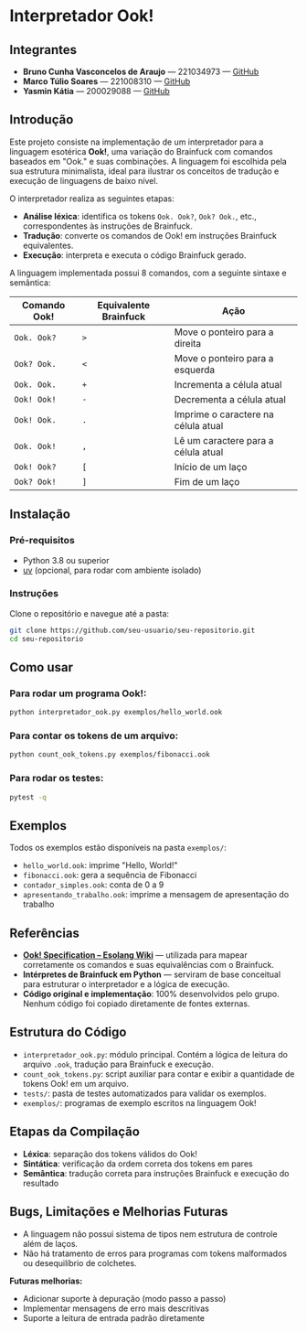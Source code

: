 
# Interpretador Ook!

## Integrantes

- **Bruno Cunha Vasconcelos de Araujo** — 221034973 — [GitHub](https://github.com/brunocva)
- **Marco Túlio Soares** — 221008310 — [GitHub](https://github.com/MarcoTulioSoares)
- **Yasmin Kátia** — 200029088 — [GitHub](https://github.com/yaskisoba)

## Introdução

Este projeto consiste na implementação de um interpretador para a linguagem esotérica **Ook!**, uma variação do Brainfuck com comandos baseados em "Ook." e suas combinações. A linguagem foi escolhida pela sua estrutura minimalista, ideal para ilustrar os conceitos de tradução e execução de linguagens de baixo nível.

O interpretador realiza as seguintes etapas:

- **Análise léxica**: identifica os tokens `Ook. Ook?`, `Ook? Ook.`, etc., correspondentes às instruções de Brainfuck.
- **Tradução**: converte os comandos de Ook! em instruções Brainfuck equivalentes.
- **Execução**: interpreta e executa o código Brainfuck gerado.

A linguagem implementada possui 8 comandos, com a seguinte sintaxe e semântica:

| Comando Ook!         | Equivalente Brainfuck | Ação                                  |
|----------------------|-----------------------|----------------------------------------|
| `Ook. Ook?`          | `>`                   | Move o ponteiro para a direita         |
| `Ook? Ook.`          | `<`                   | Move o ponteiro para a esquerda        |
| `Ook. Ook.`          | `+`                   | Incrementa a célula atual              |
| `Ook! Ook!`          | `-`                   | Decrementa a célula atual              |
| `Ook! Ook.`          | `.`                   | Imprime o caractere na célula atual    |
| `Ook. Ook!`          | `,`                   | Lê um caractere para a célula atual    |
| `Ook! Ook?`          | `[`                   | Início de um laço                      |
| `Ook? Ook!`          | `]`                   | Fim de um laço                         |

## Instalação

### Pré-requisitos

- Python 3.8 ou superior
- [uv](https://github.com/astral-sh/uv) (opcional, para rodar com ambiente isolado)

### Instruções

Clone o repositório e navegue até a pasta:

```bash
git clone https://github.com/seu-usuario/seu-repositorio.git
cd seu-repositorio
```

## Como usar

### Para rodar um programa Ook!:

```bash
python interpretador_ook.py exemplos/hello_world.ook
```

### Para contar os tokens de um arquivo:

```bash
python count_ook_tokens.py exemplos/fibonacci.ook
```

### Para rodar os testes:

```bash
pytest -q
```

## Exemplos

Todos os exemplos estão disponíveis na pasta `exemplos/`:

- `hello_world.ook`: imprime "Hello, World!"
- `fibonacci.ook`: gera a sequência de Fibonacci
- `contador_simples.ook`: conta de 0 a 9
- `apresentando_trabalho.ook`: imprime a mensagem de apresentação do trabalho

## Referências

- [**Ook! Specification – Esolang Wiki**](https://esolangs.org/wiki/Ook!) — utilizada para mapear corretamente os comandos e suas equivalências com o Brainfuck.
- **Intérpretes de Brainfuck em Python** — serviram de base conceitual para estruturar o interpretador e a lógica de execução.
- **Código original e implementação**: 100% desenvolvidos pelo grupo. Nenhum código foi copiado diretamente de fontes externas.

## Estrutura do Código

- `interpretador_ook.py`: módulo principal. Contém a lógica de leitura do arquivo `.ook`, tradução para Brainfuck e execução.
- `count_ook_tokens.py`: script auxiliar para contar e exibir a quantidade de tokens Ook! em um arquivo.
- `tests/`: pasta de testes automatizados para validar os exemplos.
- `exemplos/`: programas de exemplo escritos na linguagem Ook!

## Etapas da Compilação

- **Léxica**: separação dos tokens válidos do Ook!
- **Sintática**: verificação da ordem correta dos tokens em pares
- **Semântica**: tradução correta para instruções Brainfuck e execução do resultado

## Bugs, Limitações e Melhorias Futuras

- A linguagem não possui sistema de tipos nem estrutura de controle além de laços.
- Não há tratamento de erros para programas com tokens malformados ou desequilíbrio de colchetes.

**Futuras melhorias:**

- Adicionar suporte à depuração (modo passo a passo)
- Implementar mensagens de erro mais descritivas
- Suporte a leitura de entrada padrão diretamente
